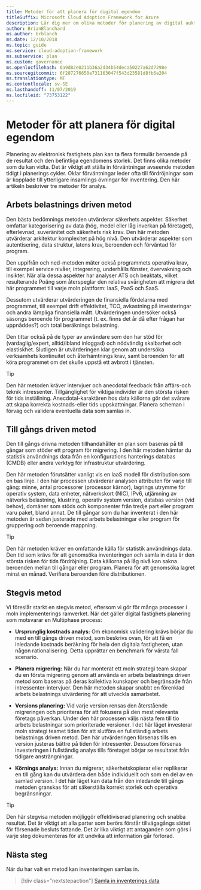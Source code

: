 ```yaml
---
title: Metoder för att planera för digital egendom
titleSuffix: Microsoft Cloud Adoption Framework for Azure
description: Lär dig mer om olika metoder för planering av digital auktion.
author: BrianBlanchard
ms.author: brblanch
ms.date: 12/10/2018
ms.topic: guide
ms.service: cloud-adoption-framework
ms.subservice: plan
ms.custom: governance
ms.openlocfilehash: 6a9d82e0211b36a2d34b54deca50227a62d7298e
ms.sourcegitcommit: 6f287276650e731163047f543d23581d8fb6e204
ms.translationtype: MT
ms.contentlocale: sv-SE
ms.lasthandoff: 11/07/2019
ms.locfileid: "73753122"
---
```

# <a name="approaches-to-digital-estate-planning"></a>Metoder för att planera för digital egendom

Planering av elektronisk fastighets plan kan ta flera formulär beroende på de resultat och den befintliga egendomens storlek. Det finns olika metoder som du kan vidta. Det är viktigt att ställa in förväntningar avseende metoden tidigt i planerings cykler. Oklar förväntningar leder ofta till fördröjningar som är kopplade till ytterligare insamlings övningar för inventering. Den här artikeln beskriver tre metoder för analys.

## <a name="workload-driven-approach"></a>Arbets belastnings driven metod

Den bästa bedömnings metoden utvärderar säkerhets aspekter. Säkerhet omfattar kategorisering av data (hög, medel eller låg inverkan på företaget), efterlevnad, suveränitet och säkerhets risk krav. Den här metoden utvärderar arkitektur komplexitet på hög nivå. Den utvärderar aspekter som autentisering, data struktur, latens krav, beroenden och förväntad för program.

Den uppifrån och ned-metoden mäter också programmets operativa krav, till exempel service nivåer, integrering, underhålls fönster, övervakning och insikter. När alla dessa aspekter har analyser ATS och beaktats, vilket resulterande Poäng som återspeglar den relativa svårigheten att migrera det här programmet till varje moln plattform: IaaS, PaaS och SaaS.

Dessutom utvärderar utvärderingen de finansiella fördelarna med programmet, till exempel drift effektivitet, TCO, avkastning på investeringar och andra lämpliga finansiella mått. Utvärderingen undersöker också säsongs beroende för programmet (t. ex. finns det år då efter frågan har uppnåddes?) och total beräknings belastning.

Den tittar också på de typer av användare som den har stöd för (vardaglig/expert, alltid/ibland inloggad) och nödvändig skalbarhet och elastiskhet. Slutligen är utvärderingen klar genom att undersöka verksamhets kontinuitet och återhämtnings krav, samt beroenden för att köra programmet om det skulle uppstå ett avbrott i tjänsten.

> [!TIP]
> Den här metoden kräver intervjuer och anecdotal feedback från affärs-och teknik intressenter. Tillgänglighet för viktiga individer är den största risken för tids inställning. Anecdotal-karaktären hos data källorna gör det svårare att skapa korrekta kostnads-eller tids uppskattningar. Planera scheman i förväg och validera eventuella data som samlas in.

## <a name="asset-driven-approach"></a>Till gångs driven metod

Den till gångs drivna metoden tillhandahåller en plan som baseras på till gångar som stöder ett program för migrering. I den här metoden hämtar du statistik användnings data från en konfigurations hanterings databas (CMDB) eller andra verktyg för infrastruktur utvärdering.

Den här metoden förutsätter vanligt vis en IaaS modell för distribution som en bas linje. I den här processen utvärderar analysen attributen för varje till gång: minne, antal processorer (processor kärnor), lagrings utrymme för operativ system, data enheter, nätverkskort (NIC), IPv6, utjämning av nätverks belastning, klustring, operativ system version, databas version (vid behov), domäner som stöds och komponenter från tredje part eller program varu paket, bland annat. De till gångar som du har inventerat i den här metoden är sedan justerade med arbets belastningar eller program för gruppering och beroende mappning.

> [!TIP]
> Den här metoden kräver en omfattande källa för statistik användnings data. Den tid som krävs för att genomsöka inventeringen och samla in data är den största risken för tids fördröjning. Data källorna på låg nivå kan sakna beroenden mellan till gångar eller program. Planera för att genomsöka lagret minst en månad. Verifiera beroenden före distributionen.

## <a name="incremental-approach"></a>Stegvis metod

Vi föreslår starkt en stegvis metod, eftersom vi gör för många processer i moln implementerings ramverket. När det gäller digital fastighets planering som motsvarar en Multiphase process:

- **Ursprunglig kostnads analys:** Om ekonomisk validering krävs börjar du med en till gångs driven metod, som beskrivs ovan, för att få en inledande kostnads beräkning för hela den digitala fastigheten, utan någon rationalisering. Detta upprättar en benchmark för värsta fall scenario.

- **Planera migrering:** När du har monterat ett moln strategi team skapar du en första migrering genom att använda en arbets belastnings driven metod som baseras på deras kollektiva kunskaper och begränsade från intressenter-intervjuer. Den här metoden skapar snabbt en förenklad arbets belastnings utvärdering för att utveckla samarbetet.

- **Versions planering:** Vid varje version rensas den återstående migreringen och prioriteras för att fokusera på den mest relevanta företags påverkan. Under den här processen väljs nästa fem till tio arbets belastningar som prioriterade versioner. I det här läget investerar moln strategi teamet tiden för att slutföra en fullständig arbets belastnings driven metod. Den här utvärderingen försenas tills en version justeras bättre på tiden för intressenter. Dessutom försenas investeringen i fullständig analys tills företaget börjar se resultatet från tidigare ansträngningar.

- **Körnings analys:** Innan du migrerar, säkerhetskopierar eller replikerar en till gång kan du utvärdera den både individuellt och som en del av en samlad version. I det här läget kan data från den inledande till gångs metoden granskas för att säkerställa korrekt storlek och operativa begränsningar.

> [!TIP]
> Den här stegvisa metoden möjliggör effektiviserad planering och snabba resultat. Det är viktigt att alla parter som berörs förstår tillvägagångs sättet för försenade besluts fattande. Det är lika viktigt att antaganden som görs i varje steg dokumenteras för att undvika att information går förlorad.

## <a name="next-steps"></a>Nästa steg

När du har valt en metod kan inventeringen samlas in.

> [!div class="nextstepaction"]
> [Samla in inventerings data](./inventory.md)
